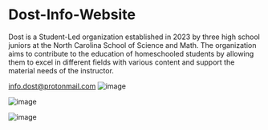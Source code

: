 # Dost-Info-Website

Dost is a Student-Led organization established in 2023 by three high school juniors at the North Carolina School of Science and Math. The organization aims to contribute to the education of homeschooled students by allowing them to excel in different fields with various content and support the material needs of the instructor.

info.dost@protonmail.com 
![image](https://user-images.githubusercontent.com/85412764/229965180-6086d362-dfc2-4a38-926b-4985c1143a48.png)

![image](https://user-images.githubusercontent.com/85412764/229965243-9cc827f0-f74f-48d4-be59-38944ce5197c.png)

![image](https://user-images.githubusercontent.com/85412764/229965273-0139a100-f420-4476-ba8f-2162dd4243b6.png)
